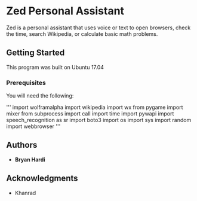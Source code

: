 # Zed Personal Assistant

Zed is a personal assistant that uses voice or text to open browsers, check the time, search Wikipedia, or calculate basic math problems.

## Getting Started

This program was built on Ubuntu 17.04

### Prerequisites

You will need the following:

'''
import wolframalpha
import wikipedia
import wx
from pygame import mixer
from subprocess import call
import time
import pywapi
import speech_recognition as sr
import boto3
import os
import sys
import random
import webbrowser
'''

## Authors

* **Bryan Hardi**

## Acknowledgments

* Khanrad

